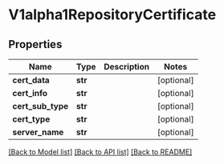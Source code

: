 # V1alpha1RepositoryCertificate

## Properties
Name | Type | Description | Notes
------------ | ------------- | ------------- | -------------
**cert_data** | **str** |  | [optional] 
**cert_info** | **str** |  | [optional] 
**cert_sub_type** | **str** |  | [optional] 
**cert_type** | **str** |  | [optional] 
**server_name** | **str** |  | [optional] 

[[Back to Model list]](../README.md#documentation-for-models) [[Back to API list]](../README.md#documentation-for-api-endpoints) [[Back to README]](../README.md)


